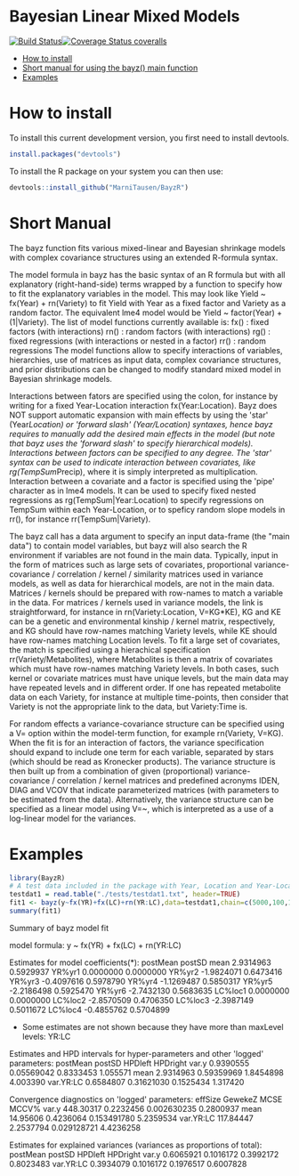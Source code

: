 
Bayesian Linear Mixed Models
============================

[![Build Status](https://travis-ci.org/MarniTausen/BayzR.svg?branch=master)](https://travis-ci.org/MarniTausen/BayzR)[![Coverage Status coveralls](https://coveralls.io/repos/github/MarniTausen/BayzR/badge.svg?branch=master)](https://coveralls.io/github/MarniTausen/BayzR?branch=master)

-   [How to install](#how-to-install)
-   [Short manual for using the bayz() main function](#Short-Manual)
-   [Examples](#examples)


How to install
==============

To install this current development version, you first need to install devtools.

``` r
install.packages("devtools")
```

To install the R package on your system you can then use:

``` r
devtools::install_github("MarniTausen/BayzR")
```

Short Manual
============

The bayz function fits various mixed-linear and Bayesian shrinkage models with complex
covariance structures using an extended R-formula syntax.

The model formula in bayz has the basic syntax of an R formula but with all
explanatory (right-hand-side) terms wrapped by a function to specify how to fit
the explanatory variables in the model. This may look like Yield ~ fx(Year) + rn(Variety)
to fit Yield with Year as a fixed factor and Variety as a random factor. 
The equivalent lme4 model would be Yield ~ factor(Year) + (1|Variety). 
The list of model functions currently available is:
   fx() : fixed factors (with interactions)
   rn() : random factors (with interactions)
   rg() : fixed regressions (with interactions or nested in a factor)
   rr() : random regressions 
The model functions allow to specify interactions of variables, hierarchies, use of
matrices as input data, complex covariance structures, and prior distributions can 
be changed to modify standard mixed model in Bayesian shrinkage models.

Interactions between fators are specified using the colon, for instance by writing for a 
fixed Year-Location interaction fx(Year:Location). Bayz does
NOT support automatic expansion with main effects by using the 'star' (Year*Location) or
'forward slash' (Year/Location) syntaxes, hence bayz requires to manually add the desired
main effects in the model (but 
note that bayz uses the 'forward slash' to specify hierarchical models).
Interactions between factors can be specified to any degree.
The 'star' syntax can be used to indicate interaction
between covariates, like rg(TempSum*Precip), where it is simply interpreted as
multiplication. 
Interaction between a covariate and a factor is specified using the 'pipe'
character as in lme4 models. It can be used to specify fixed nested regressions as 
rg(TempSum|Year:Location) to specify regressions on TempSum within each Year-Location, or
to speficy random slope models in rr(), for instance rr(TempSum|Variety). 

The bayz call has a data argument to specify an input data-frame (the "main data")
to contain model variables,
but bayz will also search the R environment if variables are not found in the main data.
Typically, input in the form of matrices such as large sets of covariates, proportional
variance-covariance / correlation / kernel / similarity matrices used in variance models,
as well as data for hierarchical models, are not in the main data.
Matrices / kernels should be prepared with row-names to match a variable
in the data. For matrices / kernels used in variance models, the link is straightforward, 
for instance in rn(Variety:Location, V=KG*KE), KG and KE can be a genetic and environmental
kinship / kernel matrix, respectively, and KG should have row-names matching Variety levels,
while KE should have row-names matching Location levels. 
To fit a large set of covariates, the match is specified using a hierachical specification
rr(Variety/Metabolites), where Metabolites is then a matrix of covariates which must have
row-names matching Variety levels. In both cases, such kernel or covariate matrices
must have unique levels, but the main data may have repeated levels and in different order.
If one has repeated metabolite data on each Variety, for instance at multiple time-points,
then consider that Variety is not the appropriate link to the data, but Variety:Time is.

For random effects a variance-covariance structure can be specified using a
V= option within the model-term function, for example rn(Variety, V=KG).
When the fit is for an interaction of factors, the variance specification should
expand to include one term for each variable, separated by stars (which should
be read as Kronecker products). The variance structure
is then built up from a combination of given (proportional) variance-covariance / correlation /
kernel matrices and predefined acronyms IDEN, DIAG and VCOV that indicate parameterized
matrices (with parameters to be estimated from the data). 
Alternatively, the variance structure can be specified as a linear model using V=~, 
which is interpreted as a use of a log-linear model for the variances. 

Examples
========

``` r
library(BayzR)
# A test data included in the package with Year, Location and Year-Location interaction effects
testdat1 = read.table("./tests/testdat1.txt", header=TRUE)
fit1 <- bayz(y~fx(YR)+fx(LC)+rn(YR:LC),data=testdat1,chain=c(5000,100,10))
summary(fit1)
```
Summary of bayz model fit

model formula: y ~ fx(YR) + fx(LC) + rn(YR:LC) 

Estimates for model coefficients(*):
          postMean    postSD
mean     2.9314963 0.5929937
YR%yr1   0.0000000 0.0000000
YR%yr2  -1.9824071 0.6473416
YR%yr3  -0.4097616 0.5978790
YR%yr4  -1.1269487 0.5850317
YR%yr5  -2.2186498 0.5925470
YR%yr6  -2.7432130 0.5683635
LC%loc1  0.0000000 0.0000000
LC%loc2 -2.8570509 0.4706350
LC%loc3 -2.3987149 0.5011672
LC%loc4 -0.4855762 0.5704899
* Some estimates are not shown because they have more than maxLevel levels:
  YR:LC

Estimates and HPD intervals for hyper-parameters and other 'logged' parameters:
           postMean     postSD   HPDleft HPDright
var.y     0.9390555 0.05569042 0.8333453 1.055571
mean      2.9314963 0.59359969 1.8454898 4.003390
var.YR:LC 0.6584807 0.31621030 0.1525434 1.317420

Convergence diagnostics on 'logged' parameters:
            effSize   GewekeZ        MCSE     MCCV%
var.y     448.30317 0.2232456 0.002630235 0.2800937
mean       14.95606 0.4236064 0.153491780 5.2359534
var.YR:LC 117.84447 2.2537794 0.029128721 4.4236258

Estimates for explained variances (variances as proportions of total):
           postMean    postSD   HPDleft  HPDright
var.y     0.6065921 0.1016172 0.3992172 0.8023483
var.YR:LC 0.3934079 0.1016172 0.1976517 0.6007828
